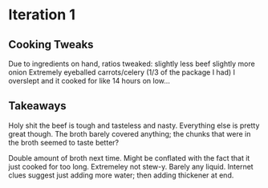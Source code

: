 # Iteration 1

## Cooking Tweaks

Due to ingredients on hand, ratios tweaked:
slightly less beef
slightly more onion
Extremely eyeballed carrots/celery (1/3 of the package I had)
I overslept and it cooked for like 14 hours on low...

## Takeaways

Holy shit the beef is tough and tasteless and nasty.
Everything else is pretty great though.
The broth barely covered anything; the chunks that were in the broth seemed to taste better?

Double amount of broth next time. Might be conflated with the fact that it just cooked for too long.
Extremeley not stew-y. Barely any liquid.
Internet clues suggest just adding more water; then adding thickener at end.
